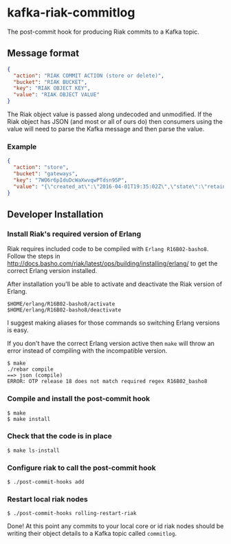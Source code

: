 # kafka-riak-commitlog

The post-commit hook for producing Riak commits to a Kafka topic.

## Message format

```json
{
  "action": "RIAK COMMIT ACTION (store or delete)",
  "bucket": "RIAK BUCKET",
  "key": "RIAK OBJECT KEY",
  "value": "RIAK OBJECT VALUE"
}
```

The Riak object value is passed along undecoded and unmodified. If the Riak object has JSON (and most or all of ours do) then consumers using the value will need to parse the Kafka message and then parse the value.

### Example

```json
{
  "action": "store",
  "bucket": "gateways",
  "key": "7WO6r6pIduDcWaXwvqwPTdsn95P",
  "value": "{\"created_at\":\"2016-04-01T19:35:02Z\",\"state\":\"retained\",\"account_key\":\"UOWPC9x2egNEFRQHshOgTxQnr4C\",\"description\":null,\"updated_at\":\"2016-04-01T19:35:02Z\",\"gateway_type\":\"test\",\"transaction_fee_amount\":null,\"_type\":\"TestGateway\"}"
}
```

## Developer Installation

### Install Riak's required version of Erlang

Riak requires included code to be compiled with `Erlang R16B02-basho8`. Follow
the steps in http://docs.basho.com/riak/latest/ops/building/installing/erlang/
to get the correct Erlang version installed.

After installation you'll be able to activate and deactivate the Riak version of Erlang.

```
$HOME/erlang/R16B02-basho8/activate
$HOME/erlang/R16B02-basho8/deactivate
```

I suggest making aliases for those commands so switching Erlang versions is easy.

If you don't have the correct Erlang version active then `make` will throw an
error instead of compiling with the incompatible version.

```
$ make
./rebar compile
==> json (compile)
ERROR: OTP release 18 does not match required regex R16B02_basho8
```

### Compile and install the post-commit hook

```
$ make
$ make install
```

### Check that the code is in place

```
$ make ls-install
```

### Configure riak to call the post-commit hook

```
$ ./post-commit-hooks add
```

### Restart local riak nodes

```
$ ./post-commit-hooks rolling-restart-riak
```

Done! At this point any commits to your local core or id riak nodes should be writing their object details to a Kafka topic called `commitlog`.
